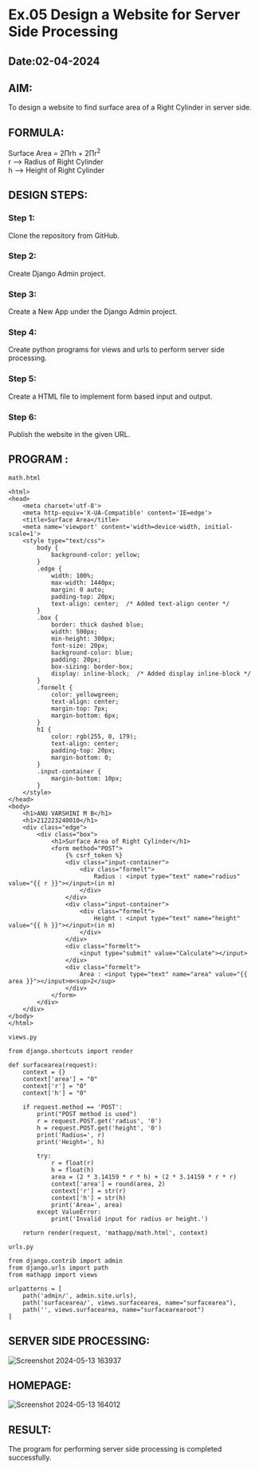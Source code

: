 # Ex.05 Design a Website for Server Side Processing
## Date:02-04-2024

## AIM:
To design a website to find surface area of a Right Cylinder in server side.

## FORMULA:
Surface Area = 2Πrh + 2Πr<sup>2</sup>
<br>r --> Radius of Right Cylinder
<br>h --> Height of Right Cylinder

## DESIGN STEPS:

### Step 1:
Clone the repository from GitHub.

### Step 2:
Create Django Admin project.

### Step 3:
Create a New App under the Django Admin project.

### Step 4:
Create python programs for views and urls to perform server side processing.

### Step 5:
Create a HTML file to implement form based input and output.

### Step 6:
Publish the website in the given URL.

## PROGRAM :
```
math.html

<html>
<head>
    <meta charset='utf-8'>
    <meta http-equiv='X-UA-Compatible' content='IE=edge'>
    <title>Surface Area</title>
    <meta name='viewport' content='width=device-width, initial-scale=1'>
    <style type="text/css">
        body {
            background-color: yellow;
        }
        .edge {
            width: 100%;
            max-width: 1440px;
            margin: 0 auto;
            padding-top: 20px;
            text-align: center;  /* Added text-align center */
        }
        .box {
            border: thick dashed blue;
            width: 500px;
            min-height: 300px;
            font-size: 20px;
            background-color: blue;
            padding: 20px;
            box-sizing: border-box;
            display: inline-block;  /* Added display inline-block */
        }
        .formelt {
            color: yellowgreen;
            text-align: center;
            margin-top: 7px;
            margin-bottom: 6px;
        }
        h1 {
            color: rgb(255, 0, 179);
            text-align: center;
            padding-top: 20px;
            margin-bottom: 0;
        }
        .input-container {
            margin-bottom: 10px;
        }
    </style>
</head>
<body>
    <h1>ANU VARSHINI M B</h1>
    <h1>212223240010</h1>
    <div class="edge">
        <div class="box">
            <h1>Surface Area of Right Cylinder</h1>
            <form method="POST">
                {% csrf_token %}
                <div class="input-container">
                    <div class="formelt">
                        Radius : <input type="text" name="radius" value="{{ r }}"></input>(in m)
                    </div>
                </div>
                <div class="input-container">
                    <div class="formelt">
                        Height : <input type="text" name="height" value="{{ h }}"></input>(in m)
                    </div>
                </div>
                <div class="formelt">
                    <input type="submit" value="Calculate"></input>
                </div>
                <div class="formelt">
                    Area : <input type="text" name="area" value="{{ area }}"></input>m<sup>2</sup>
                </div>
            </form>
        </div>
    </div>
</body>
</html>

```
```
views.py

from django.shortcuts import render

def surfacearea(request):
    context = {}
    context['area'] = "0"
    context['r'] = "0"
    context['h'] = "0"

    if request.method == 'POST':
        print("POST method is used")
        r = request.POST.get('radius', '0')
        h = request.POST.get('height', '0')
        print('Radius=', r)
        print('Height=', h)

        try:
            r = float(r)
            h = float(h)
            area = (2 * 3.14159 * r * h) + (2 * 3.14159 * r * r)
            context['area'] = round(area, 2)
            context['r'] = str(r)
            context['h'] = str(h)
            print('Area=', area)
        except ValueError:
            print('Invalid input for radius or height.')

    return render(request, 'mathapp/math.html', context)

```
```
urls.py

from django.contrib import admin
from django.urls import path
from mathapp import views

urlpatterns = [
    path('admin/', admin.site.urls),
    path('surfacearea/', views.surfacearea, name="surfacearea"),
    path('', views.surfacearea, name="surfacearearoot")
]
```

## SERVER SIDE PROCESSING:
![Screenshot 2024-05-13 163937](https://github.com/Loveboysubi/MathServer/assets/138970879/71dfb487-886f-4539-b890-0df8289874fe)


## HOMEPAGE:
![Screenshot 2024-05-13 164012](https://github.com/Loveboysubi/MathServer/assets/138970879/d2db4101-7c70-40fe-b436-3f7d4519de87)



## RESULT:
The program for performing server side processing is completed successfully.
